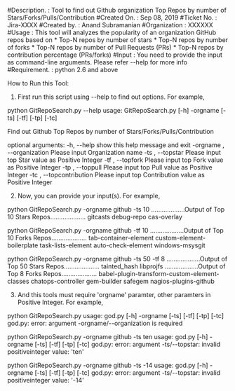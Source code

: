 #Description. : Tool to find out Github organization Top Repos by number of Stars/Forks/Pulls/Contribution
#Created On.  : Sep 08, 2019
#Ticket No.   : Jira-XXXX
#Created by.  : Anand Subramanian
#Organization : XXXXXX
#Usage        : This tool will  analyzes the popularity of an organization GitHub repos based on 
                   * Top-N repos by number of stars
                   * Top-N repos by number of forks
                   * Top-N repos by number of Pull Requests (PRs)
                   * Top-N repos by contribution percentage (PRs/forks)
#Input         : You need to provide the input as command-line arguments. Please refer --help for more info
#Requirement. : python 2.6 and above

How to Run this Tool:

1. First run this script using --help to find out options. For example,

python GitRepoSearch.py --help
usage: GitRepoSearch.py [-h] -orgname  [-ts] [-tf] [-tp] [-tc]

Find out Github Top Repos by number of Stars/Forks/Pulls/Contribution

optional arguments:
  -h, --help            show this help message and exit
  -orgname , --organization 
                        Please input Organization name
  -ts , --topstar       Please input top Star value as Positive Integer
  -tf , --topfork       Please input top Fork value as Positive Integer
  -tp , --toppull       Please input top Pull value as Positive Integer
  -tc , --topcontribution 
                        Please input top Contribution value as Positive
                        Integer

2. Now, you can provide your input(s).  For example,

python GitRepoSearch.py -orgname github -ts 10
...................Output of Top 10 Stars Repos....................
gitcasts
debug-repo
cas-overlay


python GitRepoSearch.py -orgname github -tf 10
...................Output of Top 10 Forks Repos....................
tab-container-element
custom-element-boilerplate
task-lists-element
auto-check-element
windows-msysgit

python GitRepoSearch.py -orgname github -ts 50 -tf 8
...................Output of Top 50 Stars Repos....................
tainted_hash
libprojfs
...................Output of Top 8 Forks Repos....................
babel-plugin-transform-custom-element-classes
chatops-controller
gem-builder
safegem
nagios-plugins-github

3. And this tools must require 'orgname' paramter, other paramters in Positive Integer. For example,

python GitRepoSearch.py
usage: god.py [-h] -orgname  [-ts] [-tf] [-tp] [-tc]
god.py: error: argument -orgname/--organization is required

python GitRepoSearch.py -orgname github -ts ten
usage: god.py [-h] -orgname  [-ts] [-tf] [-tp] [-tc]
god.py: error: argument -ts/--topstar: invalid positiveinteger value: 'ten'

python GitRepoSearch.py -orgname github -ts -14
usage: god.py [-h] -orgname  [-ts] [-tf] [-tp] [-tc]
god.py: error: argument -ts/--topstar: invalid positiveinteger value: '-14'
